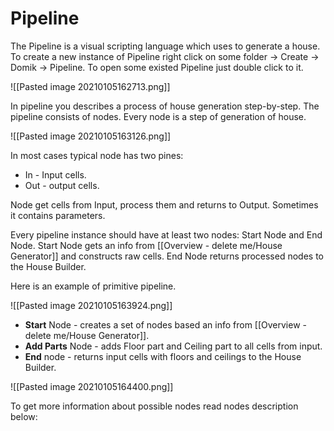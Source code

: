 # Pipeline
The Pipeline is a visual scripting language which uses to generate a house.
To create a new instance of Pipeline right click on some folder -> Create -> Domik -> Pipeline.
To open some existed Pipeline just double click to it.

![[Pasted image 20210105162713.png]]

In pipeline you describes a process of house generation step-by-step.
The pipeline consists of nodes.
Every node is a step of generation of house.

![[Pasted image 20210105163126.png]]

In most cases typical node has two pines: 
- In - Input cells.
- Out - output cells.

Node get cells from Input, process them and returns to Output.
Sometimes it contains parameters. 


Every pipeline instance should have at least two nodes: Start Node and End Node. 
Start Node gets an info from [[Overview - delete me/House Generator]] and constructs raw cells.
End Node returns processed nodes to the House Builder.

Here is an example of primitive pipeline.

![[Pasted image 20210105163924.png]]

- **Start** Node  - creates a set of nodes based an info from [[Overview - delete me/House Generator]].
- **Add Parts** Node - adds Floor part and Ceiling part to all cells from input.
- **End** node - returns input cells with floors and ceilings to the House Builder.

![[Pasted image 20210105164400.png]]

To get more information about possible nodes read nodes description below: